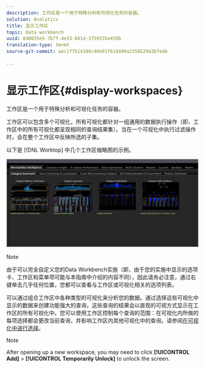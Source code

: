 ```yaml
---
description: 工作区是一个用于特殊分析和可视化任务的容器。
solution: Analytics
title: 显示工作区
topic: Data workbench
uuid: 848035e5-7b7f-4e33-b61d-3759335e459b
translation-type: tm+mt
source-git-commit: aec1f7b14198cdde91f61d490a235022943bfedb

---
```



# 显示工作区{#display-workspaces}

工作区是一个用于特殊分析和可视化任务的容器。

工作区可以包含多个可视化，所有可视化都针对一组通用的数据执行操作（即，工作区中的所有可视化都呈现相同的查询结果集）。当在一个可视化中执行过滤操作时，会在整个工作区中反映所选的子集。

以下是 [!DNL Worktop] 中几个工作区缩略图的示例。

![](assets/client-wksp.png)

>[!NOTE]
>
>由于可以完全自定义您的Data Workbench实施（即，由于您的实施中显示的选项卡、工作区和菜单项可能与本指南中介绍的内容不同），因此请务必注意，通过右键单击几乎任何位置，您都可以查看与工作区或可视化相关的选项列表。

可以通过组合工作区中各种类型的可视化来分析您的数据。通过选择这些可视化中显示的数据来创建功能强大的查询，这些查询的结果会以直观的可视方式显示在工作区的所有可视化中。您可以使用工作区控制每个查询的范围：在可视化内所做的每项选择都会更改当前查询，并影响工作区内其他可视化中的查询。请参阅[在可视化中进行选择](../../../home/c-get-started/c-vis/c-sel-vis/c-sel-vis.md#concept-012870ec22c7476e9afbf3b8b2515746)。

>[!NOTE]
>
>After opening up a new workspace, you may need to click **[!UICONTROL Add]** > **[!UICONTROL Temporarily Unlock]** to unlock the screen.

